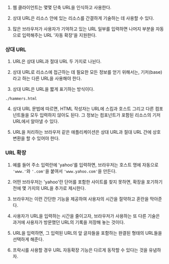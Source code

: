 1. 웹 클라이언트는 몇몇 단축 URL을 인식하고 사용한다.

2. 상대 URL은 리소스 안에 있는 리소스를 간결하게 기술하는 데 사용할 수 있다.

3. 많은 브라우저가 사용자가 기억하고 있는 URL 일부를 입력하면 나머지 부분을 자동으로 입력해주는 URL '자동 확장'을 지원한다.

### 상대 URL

1. URL은 상대 URL과 절대 URL 두 가지로 나뉜다.

2. 상대 URL로 리소스에 접근하는 데 필요한 모든 정보를 얻기 위해서는, 기저(base)라고 하는 다른 URL을 사용해야 한다.

3. 상대 URL은 URL을 짧게 표기하는 방식이다.

`./hammers.html`

4. 상대 URL 문법에 따르면, HTML 작성자는 URL에 스킴과 호스트 그리고 다른 컴포넌트들을 모두 입력하지 않아도 된다. 그 정보는 컴포넌트가 포함된 리소스의 기저 URL에서 알아낼 수 있다.

5. URL을 처리하는 브라우저 같은 애플리케이션은 상대 URL과 절대 URL 간에 상호 변환을 할 수 있어야 한다.

### URL 확장

1. 예를 들어 주소 입력란에 'yahoo'를 입력하면, 브라우저는 호스트 명에 자동으로 `'www.'`와 `'.com'`을 붙여서 `'www.yahoo.com'`을 만든다.

2. 어떤 브라우저는 'yahoo'란 단어를 포함한 사이트를 찾지 못하면, 확장을 포기하기 전에 몇 가지의 URL을 추가로 제시한다.

3. 브라우저는 이런 간단한 기능을 제공하여 사용자의 시간을 절약하고 혼란을 막아준다.

4. 사용자가 URL을 입력하는 시간을 줄이고자, 브라우저가 사용하는 또 다른 기술은 과거에 사용자가 방문했던 URL의 기록을 저장해 놓는 것이다.

5. URL을 입력하면, 그 입력된 URL의 앞 글자들을 포함하는 완결된 형태의 URL들을 선택하게 해준다.

6. 프락시를 사용할 경우 URL 자동확장 기능은 다르게 동작할 수 있다는 것을 유념하자.
